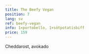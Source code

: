 ```yaml
---
title: The Beefy Vegan
position: 7
lang: sv
ref: beefy-vegan
info: 1×portobello, 1×sötpotatisbiff
price: 159
---
```


Cheddarost, avokado
